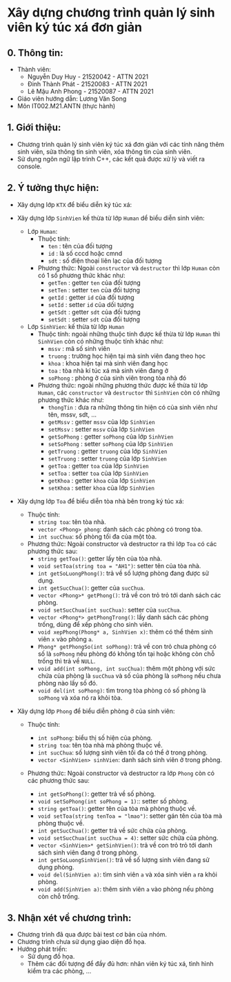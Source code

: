 # Xây dựng chương trình quản lý sinh viên ký túc xá đơn giản

## 0. Thông tin:
- Thành viên:
    - Nguyễn Duy Huy - 21520042 - ATTN 2021
    - Đinh Thành Phát - 21520083 - ATTN 2021
    - Lê Mậu Anh Phong - 21520087 - ATTN 2021
- Giáo viên hướng dẫn: Lương Văn Song
- Môn IT002.M21.ANTN (thực hành)

## 1. Giới thiệu:
- Chương trình quản lý sinh viên ký túc xá đơn giản với các tính năng thêm sinh viên, sửa thông tin sinh viên, xóa thông tin của sinh viên.
- Sử dụng ngôn ngữ lập trình C++, các kết quả được xử lý và viết ra console.

## 2. Ý tưởng thực hiện:
- Xây dựng lớp `KTX` để biểu diễn ký túc xá:
-   Xây dựng lớp `SinhVien` kế thừa từ lớp `Human` dể biểu diễn sinh viên:
    -   Lớp `Human`:
        -   Thuộc tính:
            -   `ten` : tên của đối tượng
            -   `id` : là số cccd hoặc cmnd
            -   `sdt` : số điện thoại liên lạc của đối tượng
        -   Phương thức: Ngoài `constructor` và `destructor` thì lớp `Human` còn có 1 số phương thức khác như:
            -   `getTen` : getter `ten` của đối tượng
            -   `setTen` : setter `ten` của đối tượng
            -   `getId` : getter `id` của đối tượng
            -   `setId` : setter `id` của dối tượng
            -   `getSdt` : getter `sdt` của đối tượng
            -   `setSdt` : setter `sdt` của đối tượng
    - Lớp `SinhVien`: kế thừa từ lớp `Human`
        -   Thuộc tính: ngoài những thuộc tính được kế thừa từ lớp `Human` thì `SinhVien` còn có những thuộc tính khác như:
            -   `mssv` : mã số sinh viên
            -   `truong` : trường học hiện tại mà sinh viên đang theo học
            -   `khoa` : khoa hiện tại mà sinh viên đang học
            -   `toa` : tòa nhà kí túc xá mà sinh viên đang ở
            -   `soPhong` : phòng ở của sinh viên trong tòa nhà đó
        -   Phương thức: ngoài những phương thức được kế thừa từ lớp `Human`, các `constructor` và `destructor` thì `SinhVien` còn có những phương thức khác như:
            -   `thongTin` : đưa ra những thông tin hiện có của sinh viên như tên, mssv, sdt, ...
            -   `getMssv` : getter `mssv` của lớp `SinhVien`
            -   `setMssv` : setter `mssv` của lớp `SinhVien`
            -   `getSoPhong` : getter `soPhong` của lớp `SinhVien`
            -   `setSoPhong` : setter `soPhong` của lớp `SinhVien`
            -   `getTruong` : getter `truong` của lớp `SinhVien`
            -   `setTruong` : setter `truong` của lớp `SinhVien`
            -   `getToa` : getter `toa` của lớp `SinhVien`
            -   `setToa` : setter `toa` của lớp `SinhVien`
            -   `getKhoa` : getter `khoa` của lớp `SinhVien`
            -   `setKhoa` : setter `khoa` của lớp `SinhVien`
- Xây dựng lớp `Toa` để biểu diễn tòa nhà bên trong ký túc xá:
    - Thuộc tính:
        - `string toa`: tên tòa nhà.
        - `vector <Phong> phong`: danh sách các phòng có trong tòa.
        - `int sucChua`: số phòng tối đa của một tòa.
    - Phương thức: Ngoài constructor và destructor ra thì lớp `Toa` có các phương thức sau:
        - `string getToa()`: getter lấy tên của tòa nhà.
        - `void setToa(string toa = "AH1")`: setter tên của tòa nhà.
        - `int getSoLuongPhong()`: trả về số lượng phòng đang được sử dụng.
        - `int getSucChua()`: getter của `sucChua`.
        - `vector <Phong>* getPhong()`: trả về con trỏ trỏ tới danh sách các phòng.
        - `void setSucChua(int sucChua)`: setter của `sucChua`.
        - `vector <Phong*> getPhongTrong()`: lấy danh sách các phòng trống, dùng để xếp phòng cho sinh viên.
        - `void xepPhong(Phong* a, SinhVien x)`: thêm có thể thêm sinh viên `x` vào phòng `a`.
        - `Phong* getPhongSo(int soPhong)`: trả về con trỏ chưa phòng có số là `soPhong` nếu phòng đó không tồn tại hoặc không còn chỗ trống thì trả về `NULL`.
        - `void add(int soPhong, int sucChua)`: thêm một phòng với sức chứa của phòng là `sucChua` và số của phòng là `soPhong` nếu chưa phòng nào lấy số đó.
        - `void del(int soPhong)`: tìm trong tòa phòng có số phòng là `soPhong` và xóa nó ra khỏi tòa.
        

- Xây dựng lớp `Phong` để biểu diễn phòng ở của sinh viên:
    - Thuộc tính:
        - `int soPhong`: biểu thị số hiện của phòng.
        - `string toa`: tên tòa nhà mà phòng thuộc về.
        - `int sucChua`: số lượng sinh viên tối đa có thể ở trong phòng.
        - `vector <SinhVien> sinhVien`: danh sách sinh viên ở trong phòng.

    - Phương thức: Ngoài constructor và destructor ra lớp `Phong` còn có các phương thức sau:
        - `int getSoPhong()`: getter trả về số phòng.
        - `void setSoPhong(int soPhong = 1)`:: setter số phòng.
        - `string getToa()`: getter tên của tòa mà phòng thuộc về.
        - `void setToa(string tenToa = "lmao")`: setter gán tên của tòa mà phòng thuộc về.
        - `int getSucChua()`: getter trả về sức chứa của phòng.
        - `void setSucChua(int sucChua = 4)`: setter sức chứa của phòng.
        - `vector <SinhVien>* getSinhVien()`: trả về con trỏ trỏ tới danh sách sinh viên đang ở trong phòng.
        - `int getSoLuongSinhVien()`: trả về số lượng sinh viên đang sử dụng phòng.
        - `void del(SinhVien a)`: tìm sinh viên `a` và xóa sinh viên `a` ra khỏi phòng.
        - `void add(SinhVien a)`: thêm sinh viên `a` vào phòng nếu phòng còn chỗ trống.

## 3. Nhận xét về chương trình:
- Chương trình đã qua được bài test cơ bản của nhóm.
- Chương trình chưa sử dụng giao diện đồ họa.
- Hướng phát triển:
    - Sử dụng đồ họa.
    - Thêm các đối tượng để đầy đủ hơn: nhân viên ký túc xá, tình hình kiểm tra các phòng, ...     
